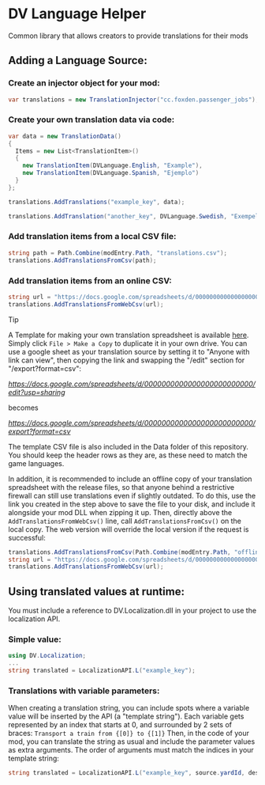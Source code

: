 # DV Language Helper
Common library that allows creators to provide translations for their mods

## Adding a Language Source:
### Create an injector object for your mod:
```csharp
var translations = new TranslationInjector("cc.foxden.passenger_jobs");
```

### Create your own translation data via code:
```csharp
var data = new TranslationData()
{
  Items = new List<TranslationItem>()
  {
    new TranslationItem(DVLanguage.English, "Example"),
    new TranslationItem(DVLanguage.Spanish, "Ejemplo")
  }
};

translations.AddTranslations("example_key", data);

translations.AddTranslation("another_key", DVLanguage.Swedish, "Exempel");
```

### Add translation items from a local CSV file:
```csharp
string path = Path.Combine(modEntry.Path, "translations.csv");
translations.AddTranslationsFromCsv(path);
```

### Add translation items from an online CSV:
```csharp
string url = "https://docs.google.com/spreadsheets/d/0000000000000000000000000/export?format=csv";
translations.AddTranslationsFromWebCsv(url);
```
> [!TIP]
> A Template for making your own translation spreadsheet is available [here](https://docs.google.com/spreadsheets/d/17bsnt45jNpnuvIsjK8WJ0HvYUZ-UTuY7yvxYcPvRe7Y/edit?usp=sharing). Simply click `File > Make a Copy` to duplicate it in your own drive. You can use a google sheet as your translation source by setting it to "Anyone with link can view", then copying the link and swapping the "/edit" section for "/export?format=csv":
>
> _https://docs.google.com/spreadsheets/d/0000000000000000000000000/edit?usp=sharing_
>
> becomes
>
> _https://docs.google.com/spreadsheets/d/0000000000000000000000000/export?format=csv_
>
> The template CSV file is also included in the Data folder of this repository. You should keep the header rows as they are, as these need to match the game languages.

In addition, it is recommended to include an offline copy of your translation spreadsheet with the release files, so that anyone behind a restrictive firewall can still use translations even if slightly outdated. To do this, use the link you created in the step above to save the file to your disk, and include it alongside your mod DLL when zipping it up. Then, directly above the `AddTranslationsFromWebCsv()` line, call `AddTranslationsFromCsv()` on the local copy. The web version will override the local version if the request is successful:

```csharp
translations.AddTranslationsFromCsv(Path.Combine(modEntry.Path, "offline_translations.csv"));
string url = "https://docs.google.com/spreadsheets/d/0000000000000000000000000/export?format=csv";
translations.AddTranslationsFromWebCsv(url);
```

## Using translated values at runtime:
You must include a reference to DV.Localization.dll in your project to use the localization API.
### Simple value:
```csharp
using DV.Localization;
...
string translated = LocalizationAPI.L("example_key");
```

### Translations with variable parameters:
When creating a translation string, you can include spots where a variable value will be inserted by the API (a "template string"). Each variable gets represented by an index that starts at 0, and surrounded by 2 sets of braces:
`Transport a train from {[0]} to {[1]}`
Then, in the code of your mod, you can translate the string as usual and include the parameter values as extra arguments. The order of arguments must match the indices in your template string:
```csharp
string translated = LocalizationAPI.L("example_key", source.yardId, destination.yardId);
```
